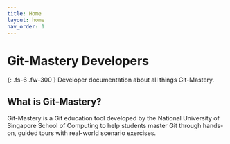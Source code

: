 ```yaml
---
title: Home
layout: home
nav_order: 1
---
```


# Git-Mastery Developers

{: .fs-6 .fw-300 }
Developer documentation about all things Git-Mastery.

## What is Git-Mastery?

Git-Mastery is a Git education tool developed by the National University of Singapore School of Computing to help students master Git through hands-on, guided tours with real-world scenario exercises.


